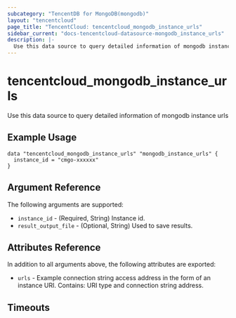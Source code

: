 ```yaml
---
subcategory: "TencentDB for MongoDB(mongodb)"
layout: "tencentcloud"
page_title: "TencentCloud: tencentcloud_mongodb_instance_urls"
sidebar_current: "docs-tencentcloud-datasource-mongodb_instance_urls"
description: |-
  Use this data source to query detailed information of mongodb instance urls
---
```


# tencentcloud_mongodb_instance_urls

Use this data source to query detailed information of mongodb instance urls

## Example Usage

```hcl
data "tencentcloud_mongodb_instance_urls" "mongodb_instance_urls" {
  instance_id = "cmgo-xxxxxx"
}
```

## Argument Reference

The following arguments are supported:

* `instance_id` - (Required, String) Instance id.
* `result_output_file` - (Optional, String) Used to save results.

## Attributes Reference

In addition to all arguments above, the following attributes are exported:

* `urls` - Example connection string access address in the form of an instance URI. Contains: URI type and connection string address.


## Timeouts

<no value>


